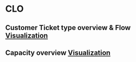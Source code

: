 # CLO 

## Customer Ticket type overview & Flow [Visualization](Flow.md)
## Capacity overview [Visualization](Capacity.md)
